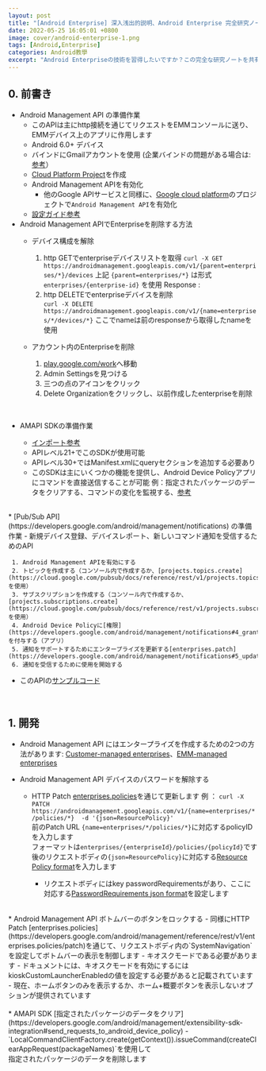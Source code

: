 ```yaml
---
layout: post
title: "[Android Enterprise] 深入浅出的説明、Android Enterprise 完全研究ノートの共有"
date: 2022-05-25 16:05:01 +0800
image: cover/android-enterprise-1.png
tags: [Android,Enterprise]
categories: Android教學
excerpt: "Android Enterpriseの技術を習得したいですか？この完全な研究ノートを共有します！Android Enterpriseの関連概念と実装方法を分かりやすく説明し、企業向けのAndroidデバイスを迅速に管理する方法を学べます。"
---
```


## 0. 前書き

* Android Management API の準備作業
    - このAPIは主にhttp接続を通じてリクエストをEMMコンソールに送り、EMMデバイス上のアプリに作用します
    - Android 6.0+ デバイス
    - バインドにGmailアカウントを使用 (企業バインドの問題がある場合は:[参考](https://support.google.com/work/android/thread/84928851/managed-google-play-android-enrollment%E2%80%8B-intune-you-have-already-signed-up-with-this-enterprise?hl=en)）
    - [Cloud Platform Project](https://console.cloud.google.com/project)を作成
    - Android Management APIを有効化
        - 他のGoogle APIサービスと同様に、[Google cloud platform](https://console.cloud.google.com/cloud-resource-manager)のプロジェクトで`Android Management API`を有効化
    - [設定ガイド参考](https://colab.research.google.com/github/google/android-management-api-samples/blob/master/notebooks/quickstart.ipynb)
* Android Management APIでEnterpriseを削除する方法
    - デバイス構成を解除
        1. http GETでenterpriseデバイスリストを取得
           `curl -X GET https://androidmanagement.googleapis.com/v1/{parent=enterprises/*}/devices`
           上記 `{parent=enterprises/*}` は形式 `enterprises/{enterprise-id}` を使用
           Response :
      <script src="https://gist.github.com/waitzShigoto/ecdf9831492804818412a9d190889fe1.js"></script>

        2. http DELETEでenterpriseデバイスを削除  
           `curl -X DELETE https://androidmanagement.googleapis.com/v1/{name=enterprises/*/devices/*}`
           ここでnameは前のresponseから取得したnameを使用

    - アカウント内のEnterpriseを削除
        1. [play.google.com/work](play.google.com/work)へ移動
        2. Admin Settingsを見つける
        3. 三つの点のアイコンをクリック
        4. Delete Organizationをクリックし、以前作成したenterpriseを削除

<br>

* AMAPI SDKの準備作業

    - [インポート参考](https://developers.google.com/android/management/extensibility-sdk-integration#adding_queries_element)
    - APIレベル21+でこのSDKが使用可能
    - APIレベル30+ではManifest.xmlにqueryセクションを追加する必要あり
    - このSDKは主にいくつかの機能を提供し、Android Device Policyアプリにコマンドを直接送信することが可能
      例：指定されたパッケージのデータをクリアする、コマンドの変化を監視する、[参考](https://developers.google.com/android/management/extensibility-sdk-integration#adding_queries_element)

<br>
* [Pub/Sub API](https://developers.google.com/android/management/notifications) の準備作業
  - 新規デバイス登録、デバイスレポート、新しいコマンド通知を受信するためのAPI

     1. Android Management APIを有効にする
     2. トピックを作成する（コンソール内で作成するか、[projects.topics.create](https://cloud.google.com/pubsub/docs/reference/rest/v1/projects.topics/create)を使用）
     3. サブスクリプションを作成する（コンソール内で作成するか、[projects.subscriptions.create](https://cloud.google.com/pubsub/docs/reference/rest/v1/projects.subscriptions/create)を使用）
     4. Android Device Policyに[権限](https://developers.google.com/android/management/notifications#4_grant_android_device_policy_the_right_to_publish_to_your_topic)を付与する（アプリ）
     5. 通知をサポートするためにエンタープライズを更新する[enterprises.patch](https://developers.google.com/android/management/notifications#5_update_enterprise_to_support_notifications)  
     6. 通知を受信するために使用を開始する

  - このAPIの[サンプルコード](https://cloud.google.com/pubsub/lite/docs/samples)
<br>

## 1. 開発

* Android Management API にはエンタープライズを作成するための2つの方法があります: [Customer-managed enterprises](https://developers.google.com/android/management/create-enterprise#customer-managed_enterprises)、[EMM-managed enterprises](https://developers.google.com/android/management/create-enterprise#emm-managed_enterprises)

* Android Management API デバイスのパスワードを解除する
  - HTTP Patch [enterprises.policies](https://developers.google.com/android/management/reference/rest/v1/enterprises.policies/patch)を通じて更新します
例 ： `curl -X PATCH https://androidmanagement.googleapis.com/v1/{name=enterprises/*/policies/*}  -d '{json=ResourcePolicy}'` <br>
  前のPatch URL `{name=enterprises/*/policies/*}`に対応するpolicyIDを入力します<br>
  フォーマットは`enterprises/{enterpriseId}/policies/{policyId}`です<br>
  後のリクエストボディの`{json=ResourcePolicy}`に対応する[Resource Policy format](https://developers.google.com/android/management/reference/rest/v1/enterprises.policies#Policy)を入力します<br>

       - リクエストボディにはkey passwordRequirementsがあり、ここに対応する[PasswordRequirements json format](https://developers.google.com/android/management/reference/rest/v1/PasswordRequirements)を設定します
       <script src="https://gist.github.com/waitzShigoto/a73f43b9b538e0ea0ecb2e40c337e420.js"></script>
<br>
* Android Management API ボトムバーのボタンをロックする
  - 同様にHTTP Patch [enterprises.policies](https://developers.google.com/android/management/reference/rest/v1/enterprises.policies/patch)を通じて、リクエストボディ内の`SystemNavigation`を設定してボトムバーの表示を制御します
  - キオスクモードである必要があります
  - ドキュメントには、キオスクモードを有効にするにはkioskCustomLauncherEnabledの値を設定する必要があると記載されています
  - 現在、ホームボタンのみを表示するか、ホーム+概要ボタンを表示しないオプションが提供されています

<br>
<br>
* AMAPI SDK [指定されたパッケージのデータをクリア](https://developers.google.com/android/management/extensibility-sdk-integration#send_requests_to_android_device_policy)
  - `LocalCommandClientFactory.create(getContext()).issueCommand(createClearAppRequest(packageNames)`を使用して<br>
  指定されたパッケージのデータを削除します<br>

